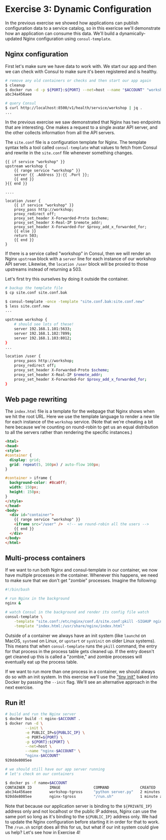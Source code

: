 # Exercise 3: Dynamic Configuration

In the previous exercise we showed how applications can publish configuration data to a service catalog, so in this exericse we'll demonstrate how an application can consume this data. We'll build a dynamically-updated Nginx configuration using `consul-template`.

## Nginx configuration

First let's make sure we have data to work with. We start our app and then we can check with Consul to make sure it's been registered and is healthy.

```bash
# remove any old containers or checks and then start our app again
$ cleanup
$ docker run -d -p ${PORT}:${PORT} --net=host --name "$ACCOUNT" "workshop-$ACCOUNT"
abc34a456aee

# query Consul
$ curl http://localhost:8500/v1/health/service/workshop | jq .
...
```

In the previous exercise we saw demonstrated that Nginx has two endpoints that are interesting. One makes a request to a single avatar API server, and the other collects information from all the API servers.

The `site.conf` file is a configuration template for Nginx. The template syntax tells a tool called `consul-template` what values to fetch from Consul and rewrite in the `site.conf` file whenever something changes.

```config
{{ if service "workshop" }}
upstream workshop {
    {{ range service "workshop" }}
    server {{ .Address }}:{{ .Port }};
    {{ end }}
}{{ end }}

....

location /user {
    {{ if service "workshop" }}
    proxy_pass http://workshop;
    proxy_redirect off;
    proxy_set_header X-Forwarded-Proto $scheme;
    proxy_set_header X-Real-IP $remote_addr;
    proxy_set_header X-Forwarded-For $proxy_add_x_forwarded_for;
    {{ else }}
    return 503;
    {{ end }}
}

```

If there is a service called "workshop" in Consul, then we will render an Nginx `upstream` block with a `server` line for each instance of our workshop API server. Likewise, the `location /user` block will be proxied to those upstreams instead of returning a 503.

Let's first try this ourselves by doing it outside the container.

```bash
# backup the template file
$ cp site.conf site.conf.bak

$ consul-template -once -template "site.conf.bak:site.conf.new"
$ less site.conf.new
...

upstream workshop {
    # should see lots of these!
    server 192.168.1.101:5633;
    server 192.168.1.102:7899;
    server 192.168.1.103:8012;
}
...

location /user {
    proxy_pass http://workshop;
    proxy_redirect off;
    proxy_set_header X-Forwarded-Proto $scheme;
    proxy_set_header X-Real-IP $remote_addr;
    proxy_set_header X-Forwarded-For $proxy_add_x_forwarded_for;
}

```

## Web page rewriting

The `index.html` file is a template for the webpage that Nginx shows when we hit the root URL. Here we use the template language to render a new tile for each instance of the `workshop` service. (Note that we're cheating a bit here because we're counting on round-robin to get us an equal distribution to all the servers rather than rendering the specific instances.)

```html
<html>
<head>
<style>
#container {
  display: grid;
  grid: repeat(5, 160px) / auto-flow 160px;
}

#container > iframe {
  background-color: #8ca0ff;
  width: 150px;
  height: 150px;
}
</style>
</head>
<body>
  <div id="container">
    {{ range service "workshop" }}
    <iframe src="/user" />  <!-- we round-robin all the users -->
    {{ end }}
  </div>
</body>
</html>
```

## Multi-process containers

If we want to run both Nginx and consul-template in our container, we now have multiple processes in the container. Whenever this happens, we need to make sure that we don't get "zombie" processes. Imagine the following:

```bash
#!/bin/bash

# run Nginx in the background
nginx &

# watch Consul in the background and render its config file watch
consul-template \
    -template "site.conf:/etc/nginx/conf.d/site.conf:pkill -SIGHUP nginx" \
    -template "index.html:/usr/share/nginx/index.html"
```

Outside of a container we always have an init system (like `launchd` on MacOS, `systemd` on Linux, or `upstart` or `sysVinit` on older Linux systems). This means that when `consul-template` runs the `pkill` command, the entry for that process in the process table gets cleaned up. If the entry doesn't get cleaned up this is called a "zombie," and zombie processes will eventually eat up the process table.

If we want to run more than one process in a container, we should always do so with an init system. In this exercise we'll use the ["tiny init"](https://github.com/krallin/tini) baked into Docker by passing the `--init` flag. We'll see an alternative approach in the next exercise.

## Run it!

```bash
# build and run the Nginx server
$ docker build -t nginx-$ACCOUNT .
$ docker run -d \
         --init \
         -e PUBLIC_IP=${PUBLIC_IP} \
         -e PORT=${PORT} \
         -p ${PORT}:${PORT} \
         --net=host \
         --name "nginx-$ACCOUNT" \
         "nginx-$ACCOUNT"
920dde8005ee

# we should still have our app server running
# let's check on our containers

$ docker ps -f name=$ACCOUNT
CONTAINER ID        IMAGE               COMMAND              CREATED            STATUS             PORTS                     NAMES
abc34a456aee        workshop-tgross     "python server.py"   2 minutes ago      Up 2 minutes       8123->8123/tcp           tgross
920dde8005ee        nginx-tgross        "/run.sh"            1 minute ago       Up 1 minute        0.0.0.0:8123->80/tcp     nginx-tgross
```

Note that because our application server is binding to the `${PRIVATE_IP}` address only and not localhost or the public IP address, Nginx can use the same port so long as it's binding to the `${PUBLIC_IP}` address only. We had to update the Nginx configuration before starting it in order for that to work. The `/run.sh` script does all this for us, but what if our init system could give us help? Let's see how in Exercise 4!

